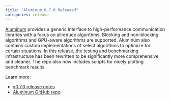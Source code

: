 ```yaml
---
title: "Aluminum 0.7.0 Released"
categories: release
---
```


[Aluminum](https://github.com/LLNL/Aluminum) provides a generic interface to high-performance communication libraries with a focus on allreduce algorithms. Blocking and non-blocking algorithms and GPU-aware algorithms are supported. Aluminum also contains custom implementations of select algorithms to optimize for certain situations. In this release, the testing and benchmarking infrastructure has been rewritten to be significantly more comprehensive and cleaner. The repo also now includes scripts for nicely plotting benchmark results.

Learn more:
- [v0.7.0 release notes](https://github.com/LLNL/Aluminum/releases/tag/v0.7.0)
- [Aluminum GitHub repo](https://github.com/LLNL/Aluminum)
